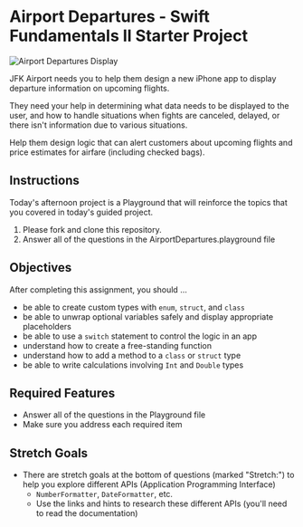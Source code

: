 # Airport Departures - Swift Fundamentals II Starter Project 

![Airport Departures Display](images/matthew-smith-5934-unsplash.jpg)

JFK Airport needs you to help them design a new iPhone app to display departure information on upcoming flights.

They need your help in determining what data needs to be displayed to the user, and how to handle situations when fights are canceled, delayed, or there isn't information due to various situations.

Help them design logic that can alert customers about upcoming flights and price estimates for airfare (including checked bags).

## Instructions

Today's afternoon project is a Playground that will reinforce the topics that you covered in today's guided project.

1. Please fork and clone this repository.
2. Answer all of the questions in the AirportDepartures.playground file 

## Objectives

After completing this assignment, you should ... 

* be able to create custom types with `enum`, `struct`, and `class` 
* be able to unwrap optional variables safely and display appropriate placeholders
* be able to use a `switch` statement to control the logic in an app
* understand how to create a free-standing function
* understand how to add a method to a `class` or `struct` type
* be able to write calculations involving `Int` and `Double` types

## Required Features

* Answer all of the questions in the Playground file
* Make sure you address each required item

## Stretch Goals

* There are stretch goals at the bottom of questions (marked "Stretch:") to help you explore different APIs (Application Programming Interface)
	* `NumberFormatter`, `DateFormatter`, etc.
	* Use the links and hints to research these different APIs (you'll need to read the documentation)




